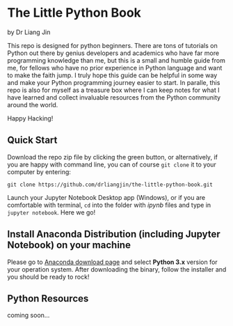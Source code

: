 # The Little Python Book
by Dr Liang Jin

This repo is designed for python beginners. There are tons of tutorials on Python out there by genius developers and academics who have far more programming knowledge than me, but this is a small and humble guide from me, for fellows who have no prior experience in Python language and want to make the faith jump. I truly hope this guide can be helpful in some way and make your Python programming journey easier to start. In paralle, this repo is also for myself as a treasure box where I can keep notes for what I have learned and collect invaluable resources from the Python community around the world.

Happy Hacking!

## Quick Start
Download the repo zip file by clicking the green button, or alternatively, if you are happy with command line, you can of course `git clone` it to your computer by entering:
```
git clone https://github.com/drliangjin/the-little-python-book.git
```

Launch your Jupyter Notebook Desktop app (Windows), or if you are comfortable with terminal, `cd` into the folder with *ipynb* files and type in `jupyter notebook`. Here we go!

## Install Anaconda Distribution (including Jupyter Notebook) on your machine
Please go to [Anaconda download page](https://www.anaconda.com/download/) and select **Python 3.x** version for your operation system.
After downloading the binary, follow the installer and you should be ready to rock!

## Python Resources
coming soon...
